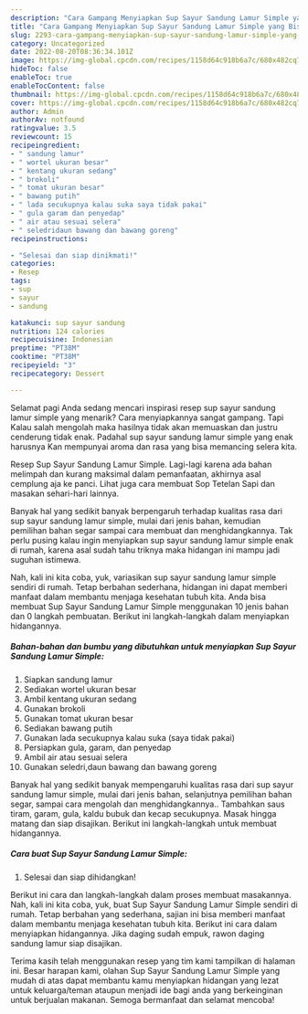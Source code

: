 ```yaml
---
description: "Cara Gampang Menyiapkan Sup Sayur Sandung Lamur Simple yang Bisa Manjain Lidah, Buat Buka Puasa Lezat Sekali"
title: "Cara Gampang Menyiapkan Sup Sayur Sandung Lamur Simple yang Bisa Manjain Lidah, Buat Buka Puasa Lezat Sekali"
slug: 2293-cara-gampang-menyiapkan-sup-sayur-sandung-lamur-simple-yang-bisa-manjain-lidah-buat-buka-puasa-lezat-sekali
category: Uncategorized
date: 2022-08-20T08:36:34.101Z
image: https://img-global.cpcdn.com/recipes/1158d64c918b6a7c/680x482cq70/sup-sayur-sandung-lamur-simple-foto-resep-utama.jpg
hideToc: false
enableToc: true
enableTocContent: false
thumbnail: https://img-global.cpcdn.com/recipes/1158d64c918b6a7c/680x482cq70/sup-sayur-sandung-lamur-simple-foto-resep-utama.jpg
cover: https://img-global.cpcdn.com/recipes/1158d64c918b6a7c/680x482cq70/sup-sayur-sandung-lamur-simple-foto-resep-utama.jpg
author: Admin
authorAv: notfound
ratingvalue: 3.5
reviewcount: 15
recipeingredient:
- " sandung lamur"
- " wortel ukuran besar"
- " kentang ukuran sedang"
- " brokoli"
- " tomat ukuran besar"
- " bawang putih"
- " lada secukupnya kalau suka saya tidak pakai"
- " gula garam dan penyedap"
- " air atau sesuai selera"
- " seledridaun bawang dan bawang goreng"
recipeinstructions:

- "Selesai dan siap dinikmati!"
categories:
- Resep
tags:
- sup
- sayur
- sandung

katakunci: sup sayur sandung 
nutrition: 124 calories
recipecuisine: Indonesian
preptime: "PT38M"
cooktime: "PT38M"
recipeyield: "3"
recipecategory: Dessert

---
```



Selamat pagi Anda sedang mencari inspirasi resep sup sayur sandung lamur simple yang menarik? Cara menyiapkannya sangat gampang. Tapi Kalau salah mengolah maka hasilnya tidak akan memuaskan dan justru cenderung tidak enak. Padahal sup sayur sandung lamur simple yang enak harusnya Kan mempunyai aroma dan rasa yang bisa memancing selera kita.


Resep Sup Sayur Sandung Lamur Simple. Lagi-lagi karena ada bahan melimpah dan kurang maksimal dalam pemanfaatan, akhirnya asal cemplung aja ke panci. Lihat juga cara membuat Sop Tetelan Sapi dan masakan sehari-hari lainnya.

Banyak hal yang sedikit banyak berpengaruh terhadap kualitas rasa dari sup sayur sandung lamur simple, mulai dari jenis bahan, kemudian pemilihan bahan segar sampai cara membuat dan menghidangkannya. Tak perlu pusing kalau ingin menyiapkan sup sayur sandung lamur simple enak di rumah, karena asal sudah tahu triknya maka hidangan ini mampu jadi suguhan istimewa.


Nah, kali ini kita coba, yuk, variasikan sup sayur sandung lamur simple sendiri di rumah. Tetap berbahan sederhana, hidangan ini dapat memberi manfaat dalam membantu menjaga kesehatan tubuh kita. Anda bisa membuat Sup Sayur Sandung Lamur Simple menggunakan 10 jenis bahan dan 0 langkah pembuatan. Berikut ini langkah-langkah dalam menyiapkan hidangannya.

<!--inarticleads1-->

##### Bahan-bahan dan bumbu yang dibutuhkan untuk menyiapkan Sup Sayur Sandung Lamur Simple:

1. Siapkan  sandung lamur
1. Sediakan  wortel ukuran besar
1. Ambil  kentang ukuran sedang
1. Gunakan  brokoli
1. Gunakan  tomat ukuran besar
1. Sediakan  bawang putih
1. Gunakan  lada secukupnya kalau suka (saya tidak pakai)
1. Persiapkan  gula, garam, dan penyedap
1. Ambil  air atau sesuai selera
1. Gunakan  seledri,daun bawang dan bawang goreng


Banyak hal yang sedikit banyak mempengaruhi kualitas rasa dari sup sayur sandung lamur simple, mulai dari jenis bahan, selanjutnya pemilihan bahan segar, sampai cara mengolah dan menghidangkannya.. Tambahkan saus tiram, garam, gula, kaldu bubuk dan kecap secukupnya. Masak hingga matang dan siap disajikan. Berikut ini langkah-langkah untuk membuat hidangannya. 

<!--inarticleads2-->

##### Cara buat Sup Sayur Sandung Lamur Simple:


1. Selesai dan siap dihidangkan!

Berikut ini cara dan langkah-langkah dalam proses membuat masakannya. Nah, kali ini kita coba, yuk, buat Sup Sayur Sandung Lamur Simple sendiri di rumah. Tetap berbahan yang sederhana, sajian ini bisa memberi manfaat dalam membantu menjaga kesehatan tubuh kita. Berikut ini cara dalam menyiapkan hidangannya. Jika daging sudah empuk, rawon daging sandung lamur siap disajikan. 

Terima kasih telah menggunakan resep yang tim kami tampilkan di halaman ini. Besar harapan kami, olahan Sup Sayur Sandung Lamur Simple yang mudah di atas dapat membantu kamu menyiapkan hidangan yang lezat untuk keluarga/teman ataupun menjadi ide bagi anda yang berkeinginan untuk berjualan makanan. Semoga bermanfaat dan selamat mencoba!
